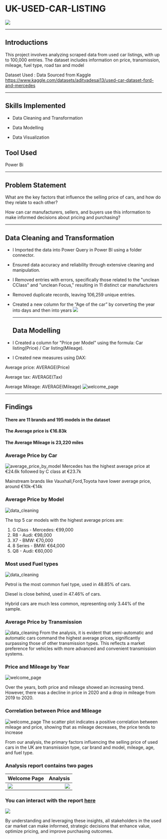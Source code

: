 # UK-USED-CAR-LISTING
![](welcome_page.png)

--------
## Introductions
This project involves analyzing scraped data from used car listings, with up to 100,000 entries. The dataset includes information on price, transmission, mileage, fuel type, road tax and model 

Dataset Used : Data Sourced from Kaggle https://www.kaggle.com/datasets/adityadesai13/used-car-dataset-ford-and-mercedes


-----------
## Skills Implemented
* Data Cleaning and Transformation

* Data Modelling

* Data Visualization

## Tool Used
Power Bi

-------------
## Problem Statement
What are the key factors that influence the selling price of cars, and how do they relate to each other?

How can car manufacturers, sellers, and buyers use this information to make informed decisions about pricing and purchasing?

------------
## Data Cleaning and Transformation
* I Imported the data into Power Query in Power BI using a folder connector.
  
* Ensured data accuracy and reliability through extensive cleaning and manipulation.
  
* I Removed entries with errors, specifically those related to the "unclean CClass" and "unclean Focus," resulting in 11 distinct car manufacturers

* Removed duplicate records, leaving 106,259 unique entries.

* Created a new column for the “Age of the car” by converting the year into days and then into years
  ![](data_cleaning.png)

  -----------------
  ## Data Modelling
*  I Created a column for "Price per Model" using the formula: Car listing(Price) / Car listing(Mileage).
  
* I Created new measures using DAX:
  
 Average price: AVERAGE(Price)

Average tax: AVERAGE(Tax)

Average Mileage: AVERAGE(Mileage)
![welcome_page](https://github.com/Elizabeth632/UK-USED-CAR-LISTING/blob/main/price_per_mileage%20(2).png)

----------
## Findings

#### There are 11 brands and 195 models in the dataset

#### The Average price is €16.83k

#### The Average Mileage is 23,220 miles

### Average Price by Car
![average_price_by_model](https://github.com/Elizabeth632/UK-USED-CAR-LISTING/blob/main/average_price_by_car_manufacturer.png)
Mercedes has the highest average price at €24.6k followed by C class at €23.7k

Mainstream brands like Vauxhall,Ford,Toyota have lower average price, around €10k-€14k

### Average Price by Model
![data_cleaning](https://github.com/Elizabeth632/UK-USED-CAR-LISTING/blob/main/average_price_by_model.png)

The top 5 car models with the highest average prices are:
1. G Class - Mercedes: €99,000
2. R8 - Audi: €98,000
3. X7 - BMW: €70,000
4. 8 Series - BMW: €64,000
5. Q8 - Audi: €60,000

### Most used Fuel types
![data_cleaning](https://github.com/Elizabeth632/UK-USED-CAR-LISTING/blob/main/most_used_fuel_type.png)

Petrol is the most common fuel type, used in 48.85% of cars.

Diesel is close behind, used in 47.46% of cars.

Hybrid cars are much less common, representing only 3.44% of the sample.

### Average Price by Transmission
![data_cleaning](https://github.com/Elizabeth632/UK-USED-CAR-LISTING/blob/main/average_price_by_transmission.png)
From the analysis, it is evident that semi-automatic and automatic cars command the highest average prices, significantly surpassing those of other transmission types. This reflects a market preference for vehicles with more advanced and convenient transmission systems.

### Price and Mileage by Year
![welcome_page](https://github.com/Elizabeth632/UK-USED-CAR-LISTING/blob/main/price_and_mileage-by_year.png)

Over the years, both price and mileage showed an increasing trend. However, there was a decline in price in 2020 and a drop in mileage from 2019 to 2020.

### Correlation between Price and Mileage
![welcome_page](https://github.com/Elizabeth632/UK-USED-CAR-LISTING/blob/main/price_per_mileage.png)
The scatter plot indicates a positive correlation between mileage and price, showing that as mileage decreases, the price tends to increase

From our analysis, the primary factors influencing the selling price of used cars in the UK are transmission type, car brand and model, mileage, age,  and fuel type.

### Analysis report contains two pages
Welcome Page                   |                                      Analysis                                
:------------------------------|-----------------------------------------------:         
![](welcome_page.png)          |                       ![](car_analysis.png)             

### You can interact with the report [here](https://app.powerbi.com/groups/me/reports/489b83a4-3b99-446b-a4d2-851ef136b9de/ReportSection?experience=power-bi)

![](recommendations.png)


By understanding and leveraging these insights, all stakeholders in the used car market can make informed, strategic decisions that enhance value, optimize pricing, and improve purchasing outcomes.







  

